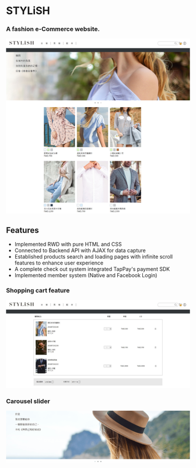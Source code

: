 # STYLiSH

### A fashion e-Commerce website.
![](images/readme/index.png)
## Features
 * Implemented RWD with pure HTML and CSS
 * Connected to Backend API with AJAX for data capture
 * Established products search and loading pages with infinite scroll features to enhance user experience
 * A complete check out system integrated TapPay's payment SDK
 * Implemented member system (Native and Facebook Login) 
 ### Shopping cart feature
![](images/readme/shoppingCart.jpg)
 ### Carousel slider
![](images/readme/slider.gif)
 
